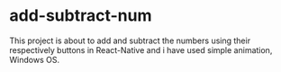 # add-subtract-num
This project is about to add and subtract the numbers using their respectively buttons in React-Native and i have used simple animation, Windows OS.
